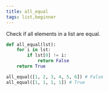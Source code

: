 ```yaml
---
title: all_equal
tags: list,beginner
---
```


Check if all elements in a list are equal.

```py
def all_equal(lst):
    for i in lst:
        if lst[0] != i:
            return False
    return True
```

```py
all_equal([1, 2, 3, 4, 5, 6]) # False
all_equal([1, 1, 1, 1]) # True
```
